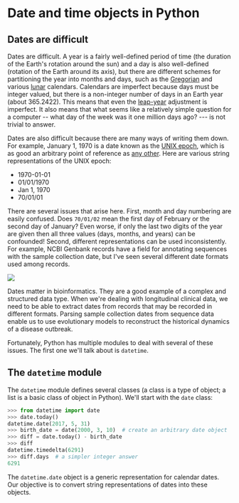 # Date and time objects in Python

## Dates are difficult

Dates are difficult.  A year is a fairly well-defined period of time (the duration of the Earth's rotation around the sun) and a day is also well-defined (rotation of the Earth around its axis), but there are different schemes for partitioning the year into months and days, such as the [Gregorian](https://en.wikipedia.org/wiki/Gregorian_calendar) and various [lunar](https://en.wikipedia.org/wiki/Lunar_calendar) calendars.  Calendars are imperfect because days must be integer valued, but there is a non-integer number of days in an Earth year (about 365.2422).  This means that even the [leap-year](https://en.wikipedia.org/wiki/Leap_year) adjustment is imperfect.  It also means that what seems like a relatively simple question for a computer -- what day of the week was it one million days ago? --- is not trivial to answer.  

Dates are also difficult because there are many ways of writing them down.  For example, January 1, 1970 is a date known as the [UNIX epoch](https://en.wikipedia.org/wiki/Unix_time), which is as good an arbitrary point of reference as [any other](https://en.wikipedia.org/wiki/Anno_Domini).  Here are various string representations of the UNIX epoch:
* 1970-01-01
* 01/01/1970
* Jan 1, 1970
* 70/01/01

There are several issues that arise here.  First, month and day numbering are easily confused.  Does `70/01/02` mean the first day of February or the second day of January?  Even worse, if only the last two digits of the year are given then all three values (days, months, and years) can be confounded!  Second, different representations can be used inconsistently.  For example, NCBI Genbank records have a field for annotating sequences with the sample collection date, but I've seen several different date formats used among records.

![](https://imgs.xkcd.com/comics/iso_8601.png)

Dates matter in bioinformatics.  They are a good example of a complex and structured data type.  When we're dealing with longitudinal clinical data, we need to be able to extract dates from records that may be recorded in different formats.  Parsing sample collection dates from sequence data enable us to use evolutionary models to reconstruct the historical dynamics of a disease outbreak.  

Fortunately, Python has multiple modules to deal with several of these issues.  The first one we'll talk about is `datetime`.  
## The `datetime` module

The `datetime` module defines several classes (a class is a type of object; a list is a basic class of object in Python).  We'll start with the `date` class:
```python
>>> from datetime import date
>>> date.today()
datetime.date(2017, 5, 31)
>>> birth_date = date(2000, 3, 10)  # create an arbitrary date object
>>> diff = date.today() - birth_date
>>> diff
datetime.timedelta(6291)
>>> diff.days  # a simpler integer answer
6291
```
The `datetime.date` object is a generic representation for calendar dates.  Our objective is to convert string representations of dates into these objects.  
